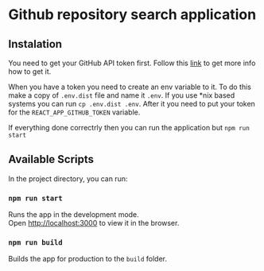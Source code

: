 # Github repository search application

## Instalation
You need to get your GitHub API token first. Follow this [link](https://docs.github.com/en/authentication/keeping-your-account-and-data-secure/managing-your-personal-access-tokens) to get more info how to get it.

When you have a token you need to create an env variable to it.
To do this make a copy of `.env.dist` file and name it `.env`. 
If you use *nix based systems you can run `cp .env.dist .env`.
After it you need to put your token for the `REACT_APP_GITHUB_TOKEN` variable.

If everything done correctrly then you can run the application but `npm run start`

## Available Scripts

In the project directory, you can run:

### `npm run start`

Runs the app in the development mode.\
Open [http://localhost:3000](http://localhost:3000) to view it in the browser.

### `npm run build`

Builds the app for production to the `build` folder.
